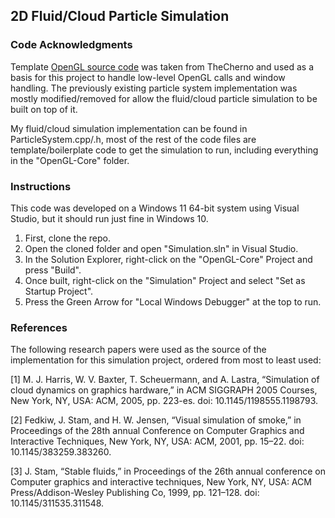## 2D Fluid/Cloud Particle Simulation

### Code Acknowledgments
Template [OpenGL source code](https://github.com/TheCherno/OneHourParticleSystem/tree/master) was taken from TheCherno and used as a basis for this project to handle low-level OpenGL calls and window handling. The previously existing particle system implementation was mostly modified/removed for allow
the fluid/cloud particle simulation to be built on top of it.

My fluid/cloud simulation implementation can be found in ParticleSystem.cpp/.h, most of the rest of the code files are template/boilerplate code to get the simulation to run, including everything in the "OpenGL-Core" folder.

### Instructions
This code was developed on a Windows 11 64-bit system using Visual Studio, but it should run just fine in Windows 10. 

1. First, clone the repo.
2. Open the cloned folder and open "Simulation.sln" in Visual Studio.
3. In the Solution Explorer, right-click on the "OpenGL-Core" Project and press "Build".
4. Once built, right-click on the "Simulation" Project and select "Set as Startup Project".
5. Press the Green Arrow for "Local Windows Debugger" at the top to run.

### References
The following research papers were used as the source of the implementation for this simulation project, ordered from most to least used:

[1]  M. J. Harris, W. V. Baxter, T. Scheuermann, and A. Lastra, “Simulation of cloud dynamics on graphics hardware,” in ACM SIGGRAPH 2005 Courses, New York, NY, USA: ACM, 2005, pp. 223-es. doi: 10.1145/1198555.1198793.

[2]  Fedkiw, J. Stam, and H. W. Jensen, “Visual simulation of smoke,” in Proceedings of the 28th annual Conference on Computer Graphics and Interactive Techniques, New York, NY, USA: ACM, 2001, pp. 15–22. doi: 10.1145/383259.383260.

[3] J. Stam, “Stable fluids,” in Proceedings of the 26th annual conference on Computer graphics and interactive techniques, New York, NY, USA: ACM Press/Addison-Wesley Publishing Co, 1999, pp. 121–128. doi: 10.1145/311535.311548.
